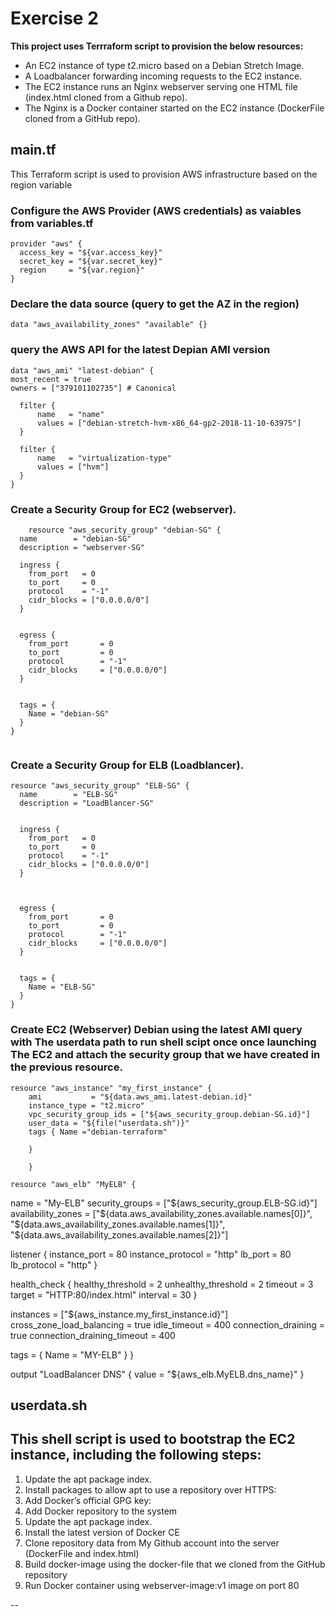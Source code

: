 # Exercise 2
**This project uses Terrraform script to provision the below resources:**

- An EC2 instance of type t2.micro based on a Debian Stretch Image.
- A Loadbalancer forwarding incoming requests to the EC2 instance.
- The EC2 instance runs an Nginx webserver serving one HTML file (index.html cloned from a Github repo). 
- The Nginx is a Docker container started on the EC2 instance (DockerFile cloned from a GitHub repo).

## main.tf

This Terraform script is used to provision AWS infrastructure based on the region variable 


###  Configure the AWS Provider (AWS credentials) as vaiables from variables.tf 

```
provider "aws" {
  access_key = "${var.access_key}"
  secret_key = "${var.secret_key}"
  region     = "${var.region}"
}

```

###  Declare the data source (query to get the AZ in the region)
```
data "aws_availability_zones" "available" {}
```
### query the AWS API for the latest Depian AMI version
```
data "aws_ami" "latest-debian" {
most_recent = true
owners = ["379101102735"] # Canonical

  filter {
      name   = "name"
      values = ["debian-stretch-hvm-x86_64-gp2-2018-11-10-63975"]
  }

  filter {
      name   = "virtualization-type"
      values = ["hvm"]
  }
}
```

### Create a Security Group for EC2 (webserver).

```
    resource "aws_security_group" "debian-SG" {
  name        = "debian-SG"
  description = "webserver-SG"

  ingress {
    from_port   = 0
    to_port     = 0
    protocol    = "-1"
    cidr_blocks = ["0.0.0.0/0"]
  }
  
  
  egress {
    from_port       = 0
    to_port         = 0
    protocol        = "-1"
    cidr_blocks     = ["0.0.0.0/0"]
  }
  

  tags = {
    Name = "debian-SG"
  }
}


```




### Create a Security Group for ELB (Loadblancer).
```
resource "aws_security_group" "ELB-SG" {
  name        = "ELB-SG"
  description = "LoadBlancer-SG"
  

  ingress {
    from_port   = 0
    to_port     = 0
    protocol    = "-1"
    cidr_blocks = ["0.0.0.0/0"]
  }
  
  
  
  egress {
    from_port       = 0
    to_port         = 0
    protocol        = "-1"
    cidr_blocks     = ["0.0.0.0/0"]
  }
  
  
  tags = {
    Name = "ELB-SG"
  }
}

```

### Create EC2 (Webserver) Debian using the latest AMI query with The userdata path to run shell scipt once once launching  The EC2 and attach the security group that we have created in the previous resource.
```
resource "aws_instance" "my_first_instance" {
    ami           = "${data.aws_ami.latest-debian.id}"
    instance_type = "t2.micro"
    vpc_security_group_ids = ["${aws_security_group.debian-SG.id}"]
    user_data = "${file("userdata.sh")}"
    tags { Name ="debian-terraform"          
    
    }
    
    }
  ```  
    
    
    

    
    
    
    
    resource "aws_elb" "MyELB" {
  name               = "My-ELB"
  security_groups = ["${aws_security_group.ELB-SG.id}"]
  availability_zones = ["${data.aws_availability_zones.available.names[0]}", "${data.aws_availability_zones.available.names[1]}", "${data.aws_availability_zones.available.names[2]}"]

 

  listener {
    instance_port     = 80
    instance_protocol = "http"
    lb_port           = 80
    lb_protocol       = "http"
  }

 

  health_check {
    healthy_threshold   = 2
    unhealthy_threshold = 2
    timeout             = 3
    target              = "HTTP:80/index.html"
    interval            = 30
  }

  

instances                   = ["${aws_instance.my_first_instance.id}"]
  cross_zone_load_balancing   = true
  idle_timeout                = 400
  connection_draining         = true
  connection_draining_timeout = 400




  tags = {
    Name = "MY-ELB"
  }
}
    
    
    
    
    
    
    
output "LoadBalancer DNS" {
  value = "${aws_elb.MyELB.dns_name}"
}
    
  
    
    
    
    
## userdata.sh

**This shell script is used to bootstrap the EC2 instance, including the following steps:**
--
1. Update the apt package index.
2. Install packages to allow apt to use a repository over HTTPS:
3. Add Docker’s official GPG key:
4. Add Docker repository to the system
5. Update the apt package index.
6. Install the latest version of Docker CE 
7. Clone repository data from My Github account into the server (DockerFile and index.html)
8. Build docker-image using  the docker-file that we cloned from the GitHub repository
9. Run Docker container  using webserver-image:v1 image on port 80

 --   
    
    
    
















